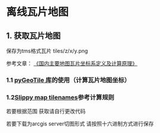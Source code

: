 # 离线瓦片地图


## 1. 获取瓦片地图

保存为tms格式瓦片 tiles/z/x/y.png

参考文章：  [《国内主要地图瓦片坐标系定义及计算原理》](https://blog.csdn.net/wudiazu/article/details/76597294)


### 1.1 [pyGeoTile 库](https://github.com/geometalab/pyGeoTile)的使用（计算瓦片地图坐标）


### 1.2[Slippy map tilenames](https://wiki.openstreetmap.org/wiki/Slippy_map_tilenames)参考计算规则

若要根据范围 获取请自行更改代码
    
若要下载为arcgis server切图形式 请按照十六进制方式进行保存
 

